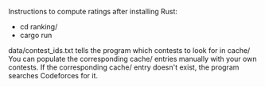 Instructions to compute ratings after installing Rust:
- cd ranking/
- cargo run

data/contest_ids.txt tells the program which contests to look for in cache/
You can populate the corresponding cache/ entries manually with your own contests.
If the corresponding cache/ entry doesn't exist, the program searches Codeforces for it.
